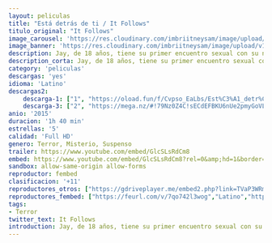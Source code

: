 ```yaml
---
layout: peliculas
title: "Está detrás de ti / It Follows"
titulo_original: "It Follows"
image_carousel: 'https://res.cloudinary.com/imbriitneysam/image/upload/v1545002551/follow-poster-min.jpg'
image_banner: 'https://res.cloudinary.com/imbriitneysam/image/upload/v1545002551/follow-banner-min.jpg'
description: Jay, de 18 años, tiene su primer encuentro sexual con su novio en la parte trasera de un coche. Tras el hecho, aparentemente inocente, la situación se pone algo tensa cuando su novio hace que ella se desmaye. Al despertar, el joven le explica que lo hizo para ahuyentar a una serie de espíritus que lo acosan. A partir de ese momento, es Jay quien sufrirá las consecuencias de ese acoso, encontrándose sumergida en visiones y pesadillas; teniendo la sensación de que alguien o algo la observa.
description_corta: Jay, de 18 años, tiene su primer encuentro sexual con su novio en la parte trasera de un coche. Tras el hecho, aparentemente inocente, la situación se pone algo tensa cuando su novio hace que ella se desmaye. Al despertar, el joven le...
category: 'peliculas'
descargas: 'yes'
idioma: 'Latino'
descargas2:
    descarga-1: ["1", "https://oload.fun/f/Cvpso_EaLbs/Est%C3%A1_detr%C3%A1s_de_ti.MP4.mp4", "https://www.google.com/s2/favicons?domain=openload.co","OpenLoad","https://res.cloudinary.com/imbriitneysam/image/upload/v1541473684/mexico.png", "Latino", "Full HD"]
    descarga-3: ["2", "https://mega.nz/#!79Nz0Z4C!sECdEFBKU6nUe2pmyGoVLu8sa7j77XlGRI-wOrrs4OQ", "https://www.google.com/s2/favicons?domain=mega.nz","Mega","https://res.cloudinary.com/imbriitneysam/image/upload/v1541473684/mexico.png", "Latino", "Full HD"]
anio: '2015'
duracion: '1h 40 min'
estrellas: '5'
calidad: 'Full HD'
genero: Terror, Misterio, Suspenso
trailer: https://www.youtube.com/embed/GlcSLsRdCm8
embed: https://www.youtube.com/embed/GlcSLsRdCm8?rel=0&amp;hd=1&border=0&wmode=opaque&enablejsapi=1&modestbranding=1&controls=1&showinfo=1
sandbox: allow-same-origin allow-forms
reproductor: fembed
clasificacion: '+11'
reproductores_otros: ["https://gdriveplayer.me/embed2.php?link=TVaP3WRmkaksU86VWCGU%252BQNFxBAEk%252BziOet7WDYmNsonZWAZ953IXs%252BpW%252FVP7TPsYC37EMTLqjmhahulXeN7sskp1jlRG6Do7QqwujEa3l1DkangOXRd1ScSFFy9VkHGq8j%252Ft%252FPPCfsQ26ArKS0S8I%252BraUD9wvXmSfg5kr0jW3LyQZC026UvpTu5uzBdUTYo76jfkpG0gX4rW%252BXnvLyjPL","Latino","https://www.zembed.to/public/dist/asteroid.html?id=e984f066c70836cb4819ca849ccf5ef0&title=It%20Follows","Latino","https://movcloud.net/embed/yk-RO0ZA11ao","Latino","https://mstream.press/2m27f142eyky","Latino"]
reproductores_fembed: ["https://feurl.com/v/7qo742l3wog","Latino","https://feurl.com/v/6mv26qmjdor","Latino"]
tags:
- Terror
twitter_text: It Follows
introduction: Jay, de 18 años, tiene su primer encuentro sexual con su novio en la parte trasera de un coche. Tras el hecho, aparentemente inocente, la situación se pone algo tensa cuando su novio hace que ella se desmaye. Al despertar, el joven le...
---
```



 








